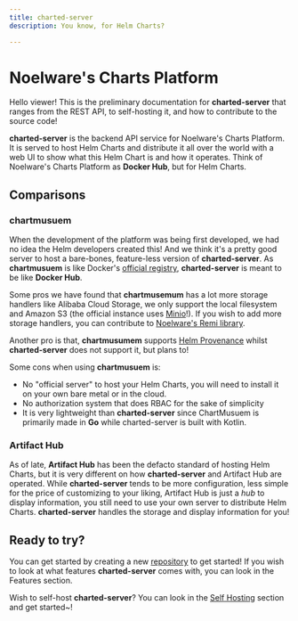 ```yaml
---
title: charted-server
description: You know, for Helm Charts?

---
```


# Noelware's Charts Platform
Hello viewer! This is the preliminary documentation for **charted-server** that ranges from the REST API, to self-hosting it,
and how to contribute to the source code! 

**charted-server** is the backend API service for Noelware's Charts Platform. It is served to host Helm Charts and distribute it
all over the world with a web UI to show what this Helm Chart is and how it operates. Think of Noelware's Charts Platform as **Docker Hub**,
but for Helm Charts.

## Comparisons
### chartmusuem
When the development of the platform was being first developed, we had no idea the Helm developers created this! And we think it's a pretty
good server to host a bare-bones, feature-less version of **charted-server**. As **chartmusuem** is like Docker's [official registry](https://docs.docker.com/registry),
**charted-server** is meant to be like **Docker Hub**.

Some pros we have found that **chartmusemum** has a lot more storage handlers like Alibaba Cloud Storage, we only support the local filesystem and Amazon S3
(the official instance uses [Minio](https://min.io)!). If you wish to add more storage handlers, you can contribute to [Noelware's Remi library](https://github.com/Noelware/remi).

Another pro is that, **chartmusumem** supports [Helm Provenance](https://helm.sh/docs/topics/provenance) whilst **charted-server** does not support it, but plans to!

Some cons when using **chartmusuem** is:
- No "official server" to host your Helm Charts, you will need to install it on your own bare metal or in the cloud.
- No authorization system that does RBAC for the sake of simplicity
- It is very lightweight than **charted-server** since ChartMusuem is primarily made in **Go** while charted-server is built with Kotlin.

### Artifact Hub
As of late, **Artifact Hub** has been the defacto standard of hosting Helm Charts, but it is very different on how **charted-server** and Artifact Hub
are operated. While **charted-server** tends to be more configuration, less simple for the price of customizing to your liking, Artifact Hub is just a *hub*
to display information, you still need to use your own server to distribute Helm Charts. **charted-server** handles the storage and display information for you!

## Ready to try?
You can get started by creating a new [repository](https://charts.noelware.org/new) to get started! If you wish to look at what features
**charted-server** comes with, you can look in the Features section.

Wish to self-host **charted-server**? You can look in the [Self Hosting](https://charts.noelware.org/docs/server/self-hosting) section
and get started~!
